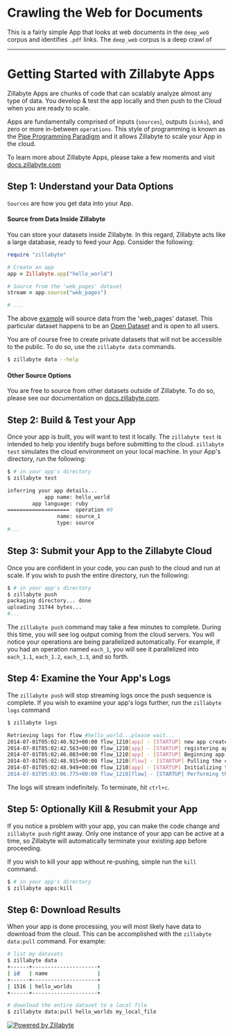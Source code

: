 # Crawling the Web for Documents

This is a fairly simple App that looks at web documents in the `deep_web` corpus and identifies `.pdf` links. The `deep_web` corpus is a deep crawl of 


***

# Getting Started with Zillabyte Apps

Zillabyte Apps are chunks of code that can scalably analyze almost any type of data.  You develop & test the app locally and then push to the Cloud when you are ready to scale. 

Apps are fundamentally comprised of inputs (`sources`), outputs (`sinks`), and zero or more in-between `operations`.  This style of programming is known as the [Pipe Programming Paradigm](http://blog.zillabyte.com/2014/05/14/the-pipe-programming-paradigm/) and it allows Zillabyte to scale your App in the cloud.

To learn more about Zillabyte Apps, please take a few moments and visit [docs.zillabyte.com](http://docs.zillabyte.com/)

## Step 1: Understand your Data Options

`Sources` are how you get data into your App.  

#### Source from Data Inside Zillabyte 

You can store your datasets inside Zillabyte.  In this regard, Zillabyte acts like a large database, ready to feed your App.  Consider the following: 

```ruby
require "zillabyte"

# Create an app
app = Zillabyte.app("hello_world")

# Source from the 'web_pages' dataset
stream = app.source("web_pages")

# ...
```

The above [example](http://docs.zillabyte.com/quickstart/hello_world/) will source data from the 'web_pages' dataset.  This particular dataset happens to be an [Open Dataset](http://zillabyte.com/data) and is open to all users.  

You are of course free to create private datasets that will not be accessible to the public.  To do so, use the `zillabyte data` commands. 

```bash
$ zillabyte data --help
```

 
#### Other Source Options

You are free to source from other datasets outside of Zillabyte.  To do so, please see our documentation on [docs.zillabyte.com](http://docs.zillabyte.com).


## Step 2: Build & Test your App

Once your app is built, you will want to test it locally.  The `zillabyte test` is intended to help you identify bugs before submitting to the cloud.  `zillabyte test` simulates the cloud environment on your local machine.  In your App's directory, run the following:

```bash
$ # in your app's directory
$ zillabyte test

inferring your app details...
            app name: hello_world
        app language: ruby
====================  operation #0
                name: source_1
                type: source
#... 
```


## Step 3: Submit your App to the Zillabyte Cloud 

Once you are confident in your code, you can push to the cloud and run at scale.  If you wish to push the entire directory, run the following: 

```bash
$ # in your app's directory
$ zillabyte push
packaging directory... done
uploading 31744 bytes... 
#...
```

The `zillabyte push` command may take a few minutes to complete.  During this time, you will see log output coming from the cloud servers.  You will notice your operations are being parallelized automatically.  For example, if you had an operation named `each_1`, you will see it parallelized into `each_1.1`, `each_1.2`, `each_1.3`, and so forth.  


## Step 4: Examine the Your App's Logs

The `zillabyte push` will stop streaming logs once the push sequence is complete.  If you wish to examine your app's logs further, run the `zillabyte logs` command

```bash
$ zillabyte logs

Retrieving logs for flow #hello_world...please wait...
2014-07-01T05:02:40.923+00:00 flow_1210[app] - [STARTUP] new app created.
2014-07-01T05:02:42.563+00:00 flow_1210[app] - [STARTUP] registering app.
2014-07-01T05:02:46.083+00:00 flow_1210[app] - [STARTUP] Beginning app deployment
2014-07-01T05:02:48.915+00:00 flow_1210[flow] - [STARTUP] Pulling the code from our servers...
2014-07-01T05:02:48.949+00:00 flow_1210[app] - [STARTUP] Initializing the app's environment...this might take a while.
2014-07-01T05:03:06.775+00:00 flow_1210[flow] - [STARTUP] Performing the initial setup...
```

The logs will stream indefinitely.  To terminate, hit `ctrl+c`.

## Step 5: Optionally Kill & Resubmit your App 

If you notice a problem with your app, you can make the code change and `zillabyte push` right away.  Only one instance of your app can be active at a time, so Zillabyte will automatically terminate your existing app before proceeding. 

If you wish to kill your app without re-pushing, simple run the `kill` command. 

```bash
$ # in your app's directory
$ zillabyte apps:kill
```

## Step 6: Download Results 

When your app is done processing, you will most likely have data to download from the cloud.  This can be accomplished with the `zillabyte data:pull` command.  For example: 

```bash
# list my datasets
$ zillabyte data
+------+---------------------+
| id   | name                |
+------+---------------------+
| 1516 | hello_worlds        |
+------+---------------------+
```

```bash
# download the entire dataset to a local file
$ zillabyte data:pull hello_worlds my_local_file
```


[![Powered by Zillabyte](http://www.zillabyte.com/powered_by-large.png)](http://www.zillabyte.com/)

